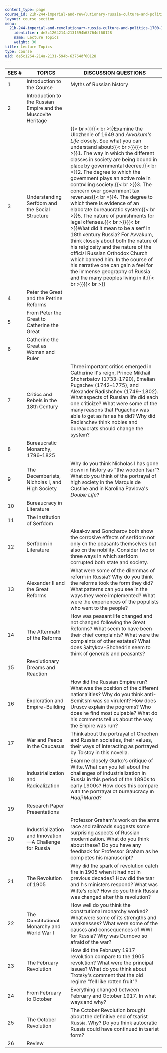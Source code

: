 ```yaml
---
content_type: page
course_id: 21h-244-imperial-and-revolutionary-russia-culture-and-politics-1700-1917-fall-2012
layout: course_section
menu:
  21h-244-imperial-and-revolutionary-russia-culture-and-politics-1700-1917-fall-2012:
    identifier: de5c1264214a2131594b63764df60128
    name: Lecture Topics
    weight: 30
title: Lecture Topics
type: course
uid: de5c1264-214a-2131-594b-63764df60128
---
```


| SES # | TOPICS | DISCUSSION QUESTIONS |
| --- | --- | --- |
| 1 | Introduction to the Course | Myths of Russian history |
| 2 | Introduction to the Russian Empire and the Muscovite Heritage |   |
| 3 | Understanding Serfdom and the Social Structure | {{< br >}}{{< br >}}Examine the Ulozhenie of 1649 and _Avvakum's Life_ closely. See what you can understand about:{{< br >}}{{< br >}}1.  The way in which the different classes in society are being bound in place by governmental decree.{{< br >}}2.  The degree to which the government plays an active role in controlling society.{{< br >}}3.  The concern over government tax revenues{{< br >}}4.  The degree to which there is evidence of an elaborate bureaucratic system{{< br >}}5.  The nature of punishments for legal offenses.{{< br >}}{{< br >}}What did it mean to be a serf in 18th century Russia? For Avvakum, think closely about both the nature of his religiosity and the nature of the official Russian Orthodox Church which banned him. In the course of his narrative one can gain a feel for the immense geography of Russia and the many peoples living in it.{{< br >}}{{< br >}} |
| 4 | Peter the Great and the Petrine Reforms |   |
| 5 | From Peter the Great to Catherine the Great |   |
| 6 | Catherine the Great as Woman and Ruler |   |
| 7 | Critics and Rebels in the 18th Century | Three important critics emerged in Catherine II's reign, Prince Mikhail Shcherbatov (1733–1790), Emelian Pugachev (1742–1775), and Alexander Radishchev (1749-1802). What aspects of Russian life did each one criticize? What were some of the many reasons that Pugachev was able to get as far as he did? Why did Radishchev think nobles and bureaucrats should change the system? |
| 8 | Bureaucratic Monarchy, 1796–1825 |   |
| 9 | The Decemberists, Nicholas I, and High Society | Why do you think Nicholas I has gone down in history as "the wooden tsar"? What do you think of the portrayal of high society in the Marquis de Custine and in Karolina Pavlova's _Double Life_? |
| 10 | Bureaucracy in Literature |   |
| 11 | The Institution of Serfdom |   |
| 12 | Serfdom in Literature | Aksakov and Goncharov both show the corrosive effects of serfdom not only on the peasants themselves but also on the nobility. Consider two or three ways in which serfdom corrupted both state and society. |
| 13 | Alexander II and the Great Reforms | What were some of the dilemmas of reform in Russia? Why do you think the reforms took the form they did? What patterns can you see in the ways they were implemented? What were the experiences of the populists who went to the people? |
| 14 | The Aftermath of the Reforms | How was peasant life changed and not changed following the Great Reforms? What seem to have been their chief complaints? What were the complaints of other estates? What does Saltykov-Shchedrin seem to think of generals and peasants? |
| 15 | Revolutionary Dreams and Reaction |   |
| 16 | Exploration and Empire-Building | How did the Russian Empire run? What was the position of the different nationalities? Why do you think anti-Semitism was so virulent? How does Urusov explain the pogroms? Who does he find most culpable? What do his comments tell us about the way the Empire was run? |
| 17 | War and Peace in the Caucasus | Think about the portrayal of Chechen and Russian societies, their values, their ways of interacting as portrayed by Tolstoy in this novella. |
| 18 | Industrialization and Radicalization | Examine closely Gurko's critique of Witte. What can you tell about the challenges of industrialization in Russia in this period of the 1890s to early 1900s? How does this compare with the portrayal of bureaucracy in _Hadji Murad_? |
| 19 | Research Paper Presentations |   |
| 20 | Industrialization and Innovation—A Challenge for Russia | Professor Graham's work on the arms race and railroads suggests some surprising aspects of Russian modernization. What do you think about these? Do you have any feedback for Professor Graham as he completes his manuscript? |
| 21 | The Revolution of 1905 | Why did the spark of revolution catch fire in 1905 when it had not in previous decades? How did the tsar and his ministers respond? What was Witte's role? How do you think Russia was changed after this revolution? |
| 22 | The Constitutional Monarchy and World War I | How well do you think the constitutional monarchy worked? What were some of its strengths and weaknesses? What were some of the causes and consequences of WWI for Russia? Why was Durnovo so afraid of the war? |
| 23 | The February Revolution | How did the February 1917 revolution compare to the 1905 revolution? What were the principal issues? What do you think about Trotsky's comment that the old regime "fell like rotten fruit"? |
| 24 | From February to October | Everything changed between February and October 1917. In what ways and why? |
| 25 | The October Revolution | The October Revolution brought about the definitive end of tsarist Russia. Why? Do you think autocratic Russia could have continued in tsarist form? |
| 26 | Review |